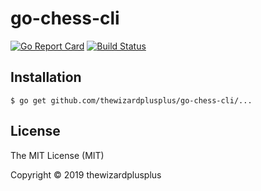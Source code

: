 # go-chess-cli

[![Go Report Card](https://goreportcard.com/badge/github.com/thewizardplusplus/go-chess-cli)](https://goreportcard.com/report/github.com/thewizardplusplus/go-chess-cli)
[![Build Status](https://travis-ci.org/thewizardplusplus/go-chess-cli.svg?branch=master)](https://travis-ci.org/thewizardplusplus/go-chess-cli)

## Installation

```
$ go get github.com/thewizardplusplus/go-chess-cli/...
```

## License

The MIT License (MIT)

Copyright &copy; 2019 thewizardplusplus
